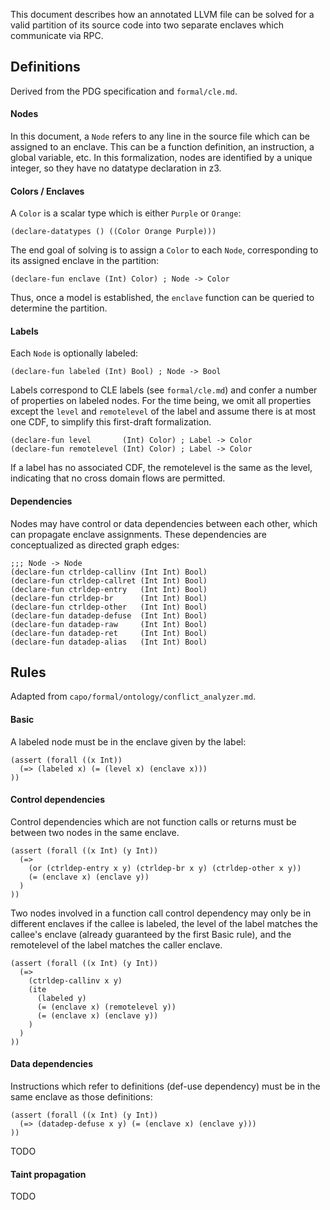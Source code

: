 This document describes how an annotated LLVM file can be solved for a valid
partition of its source code into two separate enclaves which communicate via
RPC.

## Definitions

Derived from the PDG specification and `formal/cle.md`.

#### Nodes

In this document, a `Node` refers to any line in the source file which can be
assigned to an enclave. This can be a function definition, an instruction, a
global variable, etc. In this formalization, nodes are identified by a unique
integer, so they have no datatype declaration in z3.

#### Colors / Enclaves

A `Color` is a scalar type which is either `Purple` or `Orange`:

```
(declare-datatypes () ((Color Orange Purple)))
```

The end goal of solving is to assign a `Color` to each `Node`, corresponding to
its assigned enclave in the partition:

```
(declare-fun enclave (Int) Color) ; Node -> Color
```

Thus, once a model is established, the `enclave` function can be queried to
determine the partition.

#### Labels

Each `Node` is optionally labeled:

```
(declare-fun labeled (Int) Bool) ; Node -> Bool
```

Labels correspond to CLE labels (see `formal/cle.md`) and confer a number of
properties on labeled nodes. For the time being, we omit all properties except
the `level` and `remotelevel` of the label and assume there is at most one CDF,
to simplify this first-draft formalization.

```
(declare-fun level       (Int) Color) ; Label -> Color
(declare-fun remotelevel (Int) Color) ; Label -> Color
```

If a label has no associated CDF, the remotelevel is the same as the level,
indicating that no cross domain flows are permitted.

#### Dependencies

Nodes may have control or data dependencies between each other, which can
propagate enclave assignments. These dependencies are conceptualized as directed
graph edges:

```
;;; Node -> Node
(declare-fun ctrldep-callinv (Int Int) Bool)
(declare-fun ctrldep-callret (Int Int) Bool)
(declare-fun ctrldep-entry   (Int Int) Bool)
(declare-fun ctrldep-br      (Int Int) Bool)
(declare-fun ctrldep-other   (Int Int) Bool)
(declare-fun datadep-defuse  (Int Int) Bool)
(declare-fun datadep-raw     (Int Int) Bool)
(declare-fun datadep-ret     (Int Int) Bool)
(declare-fun datadep-alias   (Int Int) Bool)
```

## Rules

Adapted from `capo/formal/ontology/conflict_analyzer.md`.

#### Basic

A labeled node must be in the enclave given by the label:

```
(assert (forall ((x Int))
  (=> (labeled x) (= (level x) (enclave x)))
))
```

#### Control dependencies

Control dependencies which are not function calls or returns must be between
two nodes in the same enclave.

```
(assert (forall ((x Int) (y Int))
  (=>
    (or (ctrldep-entry x y) (ctrldep-br x y) (ctrldep-other x y))
    (= (enclave x) (enclave y))
  )
))
```

Two nodes involved in a function call control dependency may only be in
different enclaves if the callee is labeled, the level of the label matches the
callee's enclave (already guaranteed by the first Basic rule), and the
remotelevel of the label matches the caller enclave.

```
(assert (forall ((x Int) (y Int))
  (=>
    (ctrldep-callinv x y)
    (ite
      (labeled y)
      (= (enclave x) (remotelevel y))
      (= (enclave x) (enclave y))
    )
  )
))
```

#### Data dependencies

Instructions which refer to definitions (def-use dependency) must be in the
same enclave as those definitions:

```
(assert (forall ((x Int) (y Int))
  (=> (datadep-defuse x y) (= (enclave x) (enclave y)))
))
```

TODO

#### Taint propagation

TODO
